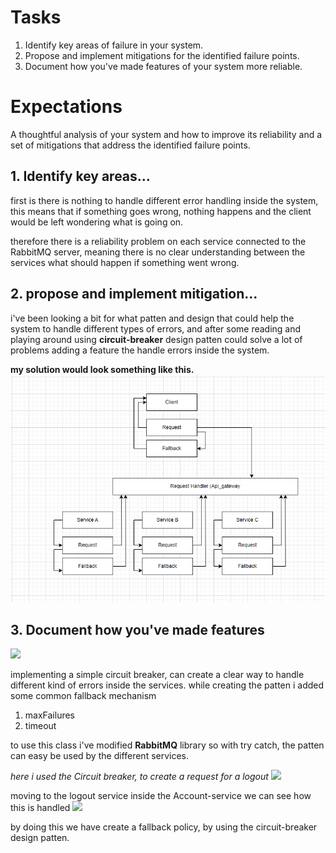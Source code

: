 # Tasks
1. Identify key areas of failure in your system.
2. Propose and implement mitigations for the identified failure points.
3. Document how you've made features of your system more reliable.

# Expectations
A thoughtful analysis of your system and how to improve its reliability and a set of mitigations that address the identified failure points.



## 1. Identify key areas...
first is there is nothing to handle different error handling inside the system, this means that if something goes wrong, nothing happens and the client would be left wondering what is going on.

therefore there is a reliability problem on each service connected to the RabbitMQ server, meaning there is no clear understanding between the services what should happen if something went wrong.


## 2. propose and implement mitigation...
i've been looking a bit for what patten and design that could help the system to handle different types of errors, and after some reading and playing around using **circuit-breaker** design patten could solve a lot of problems adding a feature the handle errors inside the system. 

**my solution would look something like this.**
![](./img/fallback.png)



## 3. Document how you've made features

![](/RabbitMqDefault/Tools/CircuitBreaker.cs)

implementing a simple circuit breaker, can create a clear way to handle different kind of errors inside the services. while creating the patten i added some common fallback mechanism 

1. maxFailures
2. timeout

to use this class i've modified **RabbitMQ** library so with try catch, the patten can easy be used by the different services. 

*here i used the Circuit breaker, to create a request for a logout*
![](./codeSnippets/Circuitbreaker.cs)

moving to the logout service inside the Account-service we can see how this is handled
![](./codeSnippets/callbackCircuitbreaker.cs)

by doing this we have create a fallback policy, by using the circuit-breaker design patten. 